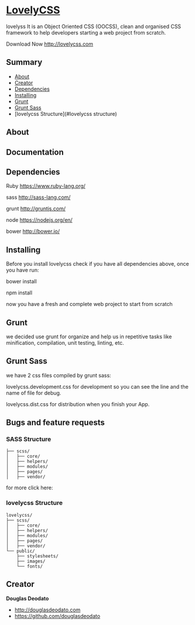# [LovelyCSS](http://lovelycss.com)

lovelyss It is an Object Oriented CSS (OOCSS), clean and organised CSS framework to help developers starting a web project from scratch.

Download Now http://lovelycss.com


## Summary 

- [About](#about)
- [Creator](#creator)
- [Dependencies](#dependencies)
- [Installing](#installing)
- [Grunt](#grunt)
- [Grunt Sass](#gruntsass)
- [lovelycss Structure](#lovelycss structure)


## About
## Documentation


## Dependencies
Ruby https://www.ruby-lang.org/

sass http://sass-lang.com/

grunt http://gruntjs.com/

node https://nodejs.org/en/

bower http://bower.io/


## Installing
Before you install lovelycss check if you have all dependencies above, once you have run:

bower install

npm install

now you have a fresh and complete web project to start from scratch 

## Grunt
we decided use grunt for organize and help us in repetitive tasks like minification, compilation, unit testing, linting, etc.


## Grunt Sass
we have 2 css files compiled by grunt sass:

lovelycss.development.css  for development so you can see the line and the name of file for debug.

lovelycss.dist.css  for distribution when you finish your App.


## Bugs and feature requests
### SASS Structure

```
├── scss/
│   ├── core/
│   ├── helpers/
│   ├── modules/
│   ├── pages/
│   ├── vendor/
```

for more click here:


### lovelycss Structure

```
lovelycss/
├── scss/
│   ├── core/
│   ├── helpers/
│   ├── modules/
│   ├── pages/
│   ├── vendor/
└── public/
    ├── stylesheets/
    ├── images/
    └── fonts/
```

## Creator

**Douglas Deodato**

- <http://douglasdeodato.com>
- <https://github.com/douglasdeodato>